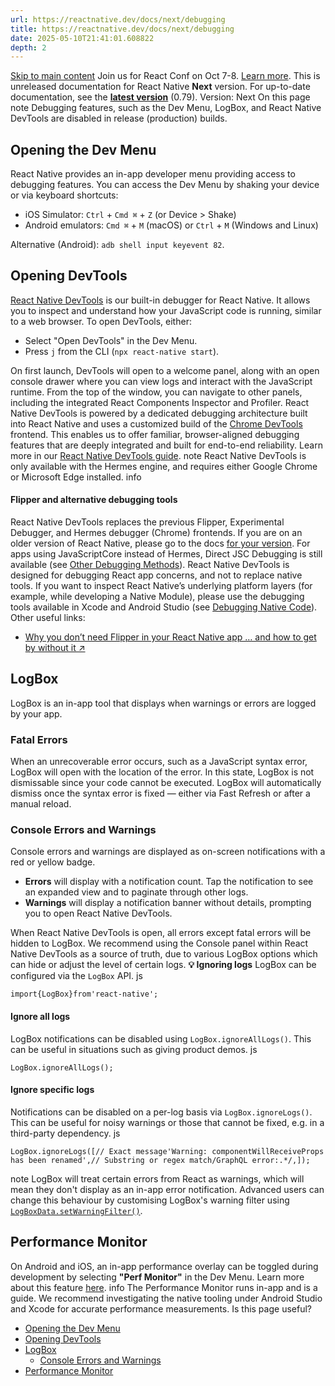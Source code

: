 ```yaml
---
url: https://reactnative.dev/docs/next/debugging
title: https://reactnative.dev/docs/next/debugging
date: 2025-05-10T21:41:01.608822
depth: 2
---
```


[Skip to main content](https://reactnative.dev/docs/next/debugging#__docusaurus_skipToContent_fallback)
Join us for React Conf on Oct 7-8. [Learn more](https://conf.react.dev).
This is unreleased documentation for React Native **Next** version.
For up-to-date documentation, see the **[latest version](https://reactnative.dev/docs/debugging)** (0.79).
Version: Next
On this page
note
Debugging features, such as the Dev Menu, LogBox, and React Native DevTools are disabled in release (production) builds.
## Opening the Dev Menu[​](https://reactnative.dev/docs/next/debugging#opening-the-dev-menu "Direct link to Opening the Dev Menu")
React Native provides an in-app developer menu providing access to debugging features. You can access the Dev Menu by shaking your device or via keyboard shortcuts:
  * iOS Simulator: `Ctrl` + `Cmd ⌘` + `Z` (or Device > Shake)
  * Android emulators: `Cmd ⌘` + `M` (macOS) or `Ctrl` + `M` (Windows and Linux)


Alternative (Android): `adb shell input keyevent 82`.
## Opening DevTools[​](https://reactnative.dev/docs/next/debugging#opening-devtools "Direct link to Opening DevTools")
[React Native DevTools](https://reactnative.dev/docs/next/react-native-devtools) is our built-in debugger for React Native. It allows you to inspect and understand how your JavaScript code is running, similar to a web browser.
To open DevTools, either:
  * Select "Open DevTools" in the Dev Menu.
  * Press `j` from the CLI (`npx react-native start`).


On first launch, DevTools will open to a welcome panel, along with an open console drawer where you can view logs and interact with the JavaScript runtime. From the top of the window, you can navigate to other panels, including the integrated React Components Inspector and Profiler.
React Native DevTools is powered by a dedicated debugging architecture built into React Native and uses a customized build of the [Chrome DevTools](https://developer.chrome.com/docs/devtools) frontend. This enables us to offer familiar, browser-aligned debugging features that are deeply integrated and built for end-to-end reliability.
Learn more in our [React Native DevTools guide](https://reactnative.dev/docs/next/react-native-devtools).
note
React Native DevTools is only available with the Hermes engine, and requires either Google Chrome or Microsoft Edge installed.
info
#### Flipper and alternative debugging tools[​](https://reactnative.dev/docs/next/debugging#flipper-and-alternative-debugging-tools "Direct link to Flipper and alternative debugging tools")
React Native DevTools replaces the previous Flipper, Experimental Debugger, and Hermes debugger (Chrome) frontends. If you are on an older version of React Native, please go to the docs [for your version](https://reactnative.dev/versions).
For apps using JavaScriptCore instead of Hermes, Direct JSC Debugging is still available (see [Other Debugging Methods](https://reactnative.dev/docs/next/other-debugging-methods)).
React Native DevTools is designed for debugging React app concerns, and not to replace native tools. If you want to inspect React Native’s underlying platform layers (for example, while developing a Native Module), please use the debugging tools available in Xcode and Android Studio (see [Debugging Native Code](https://reactnative.dev/docs/next/debugging-native-code)).
Other useful links:
  * [Why you don’t need Flipper in your React Native app … and how to get by without it ↗](https://shift.infinite.red/why-you-dont-need-flipper-in-your-react-native-app-and-how-to-get-by-without-it-3af461955109)


## LogBox[​](https://reactnative.dev/docs/next/debugging#logbox "Direct link to LogBox")
LogBox is an in-app tool that displays when warnings or errors are logged by your app.
### Fatal Errors[​](https://reactnative.dev/docs/next/debugging#fatal-errors "Direct link to Fatal Errors")
When an unrecoverable error occurs, such as a JavaScript syntax error, LogBox will open with the location of the error. In this state, LogBox is not dismissable since your code cannot be executed. LogBox will automatically dismiss once the syntax error is fixed — either via Fast Refresh or after a manual reload.
### Console Errors and Warnings[​](https://reactnative.dev/docs/next/debugging#console-errors-and-warnings "Direct link to Console Errors and Warnings")
Console errors and warnings are displayed as on-screen notifications with a red or yellow badge.
  * **Errors** will display with a notification count. Tap the notification to see an expanded view and to paginate through other logs.
  * **Warnings** will display a notification banner without details, prompting you to open React Native DevTools.


When React Native DevTools is open, all errors except fatal errors will be hidden to LogBox. We recommend using the Console panel within React Native DevTools as a source of truth, due to various LogBox options which can hide or adjust the level of certain logs.
**💡 Ignoring logs**
LogBox can be configured via the `LogBox` API.
js
```
import{LogBox}from'react-native';
```

#### Ignore all logs[​](https://reactnative.dev/docs/next/debugging#ignore-all-logs "Direct link to Ignore all logs")
LogBox notifications can be disabled using `LogBox.ignoreAllLogs()`. This can be useful in situations such as giving product demos.
js
```
LogBox.ignoreAllLogs();
```

#### Ignore specific logs[​](https://reactnative.dev/docs/next/debugging#ignore-specific-logs "Direct link to Ignore specific logs")
Notifications can be disabled on a per-log basis via `LogBox.ignoreLogs()`. This can be useful for noisy warnings or those that cannot be fixed, e.g. in a third-party dependency.
js
```
LogBox.ignoreLogs([// Exact message'Warning: componentWillReceiveProps has been renamed',// Substring or regex match/GraphQL error:.*/,]);
```

note
LogBox will treat certain errors from React as warnings, which will mean they don't display as an in-app error notification. Advanced users can change this behaviour by customising LogBox's warning filter using [`LogBoxData.setWarningFilter()`](https://github.com/facebook/react-native/blob/d334f4d77eea538dff87fdcf2ebc090246cfdbb0/packages/react-native/Libraries/LogBox/Data/LogBoxData.js#L338).
## Performance Monitor[​](https://reactnative.dev/docs/next/debugging#performance-monitor "Direct link to Performance Monitor")
On Android and iOS, an in-app performance overlay can be toggled during development by selecting **"Perf Monitor"** in the Dev Menu. Learn more about this feature [here](https://reactnative.dev/docs/performance).
info
The Performance Monitor runs in-app and is a guide. We recommend investigating the native tooling under Android Studio and Xcode for accurate performance measurements.
Is this page useful?
  * [Opening the Dev Menu](https://reactnative.dev/docs/next/debugging#opening-the-dev-menu)
  * [Opening DevTools](https://reactnative.dev/docs/next/debugging#opening-devtools)
  * [LogBox](https://reactnative.dev/docs/next/debugging#logbox)
    * [Console Errors and Warnings](https://reactnative.dev/docs/next/debugging#console-errors-and-warnings)
  * [Performance Monitor](https://reactnative.dev/docs/next/debugging#performance-monitor)



